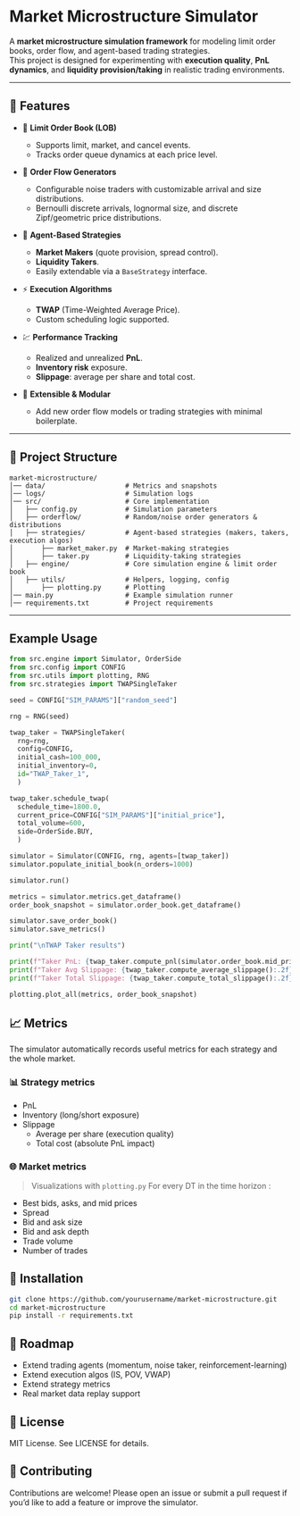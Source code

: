 # Market Microstructure Simulator

A **market microstructure simulation framework** for modeling limit order books, order flow, and agent-based trading strategies.  
This project is designed for experimenting with **execution quality**, **PnL dynamics**, and **liquidity provision/taking** in realistic trading environments.

---

## 🚀 Features

-   📔 **Limit Order Book (LOB)**

    -   Supports limit, market, and cancel events.
    -   Tracks order queue dynamics at each price level.

-   🎲 **Order Flow Generators**

    -   Configurable noise traders with customizable arrival and size distributions.
    -   Bernoulli discrete arrivals, lognormal size, and discrete Zipf/geometric price distributions.

-   🤖 **Agent-Based Strategies**

    -   **Market Makers** (quote provision, spread control).
    -   **Liquidity Takers**.
    -   Easily extendable via a `BaseStrategy` interface.

-   ⚡ **Execution Algorithms**

    -   **TWAP** (Time-Weighted Average Price).
    -   Custom scheduling logic supported.

-   💹 **Performance Tracking**

    -   Realized and unrealized **PnL**.
    -   **Inventory risk** exposure.
    -   **Slippage**: average per share and total cost.

-   🧩 **Extensible & Modular**
    -   Add new order flow models or trading strategies with minimal boilerplate.

---

## 📂 Project Structure

```
market-microstructure/
│── data/                    # Metrics and snapshots
│── logs/                    # Simulation logs
│── src/                     # Core implementation
│   ├── config.py            # Simulation parameters
│   ├── orderflow/           # Random/noise order generators & distributions
│   ├── strategies/          # Agent-based strategies (makers, takers, execution algos)
│       ├── market_maker.py  # Market-making strategies
│       ├── taker.py         # Liquidity-taking strategies
│   ├── engine/              # Core simulation engine & limit order book
│   ├── utils/               # Helpers, logging, config
│       ├── plotting.py      # Plotting
│── main.py                  # Example simulation runner
│── requirements.txt         # Project requirements
```

---

## Example Usage

```python
from src.engine import Simulator, OrderSide
from src.config import CONFIG
from src.utils import plotting, RNG
from src.strategies import TWAPSingleTaker

seed = CONFIG["SIM_PARAMS"]["random_seed"]

rng = RNG(seed)

twap_taker = TWAPSingleTaker(
  rng=rng,
  config=CONFIG,
  initial_cash=100_000,
  initial_inventory=0,
  id="TWAP_Taker_1",
  )

twap_taker.schedule_twap(
  schedule_time=1800.0,
  current_price=CONFIG["SIM_PARAMS"]["initial_price"],
  total_volume=600,
  side=OrderSide.BUY,
  )

simulator = Simulator(CONFIG, rng, agents=[twap_taker])
simulator.populate_initial_book(n_orders=1000)

simulator.run()

metrics = simulator.metrics.get_dataframe()
order_book_snapshot = simulator.order_book.get_dataframe()

simulator.save_order_book()
simulator.save_metrics()

print("\nTWAP Taker results")

print(f"Taker PnL: {twap_taker.compute_pnl(simulator.order_book.mid_price())}")
print(f"Taker Avg Slippage: {twap_taker.compute_average_slippage():.2f} $/share")
print(f"Taker Total Slippage: {twap_taker.compute_total_slippage():.2f} $")

plotting.plot_all(metrics, order_book_snapshot)
```

## 📈 Metrics

The simulator automatically records useful metrics for each strategy and the whole market.

### 📊 Strategy metrics

-   PnL
-   Inventory (long/short exposure)
-   Slippage
    -   Average per share (execution quality)
    -   Total cost (absolute PnL impact)

### 🌐 Market metrics

> Visualizations with `plotting.py`
> For every DT in the time horizon :

-   Best bids, asks, and mid prices
-   Spread
-   Bid and ask size
-   Bid and ask depth
-   Trade volume
-   Number of trades

## 🔧 Installation

```bash
git clone https://github.com/yourusername/market-microstructure.git
cd market-microstructure
pip install -r requirements.txt
```

## 🎯 Roadmap

-   Extend trading agents (momentum, noise taker, reinforcement-learning)
-   Extend execution algos (IS, POV, VWAP)
-   Extend strategy metrics
-   Real market data replay support

## 📜 License

MIT License. See LICENSE for details.

## 🤝 Contributing

Contributions are welcome! Please open an issue or submit a pull request if you’d like to add a feature or improve the simulator.
